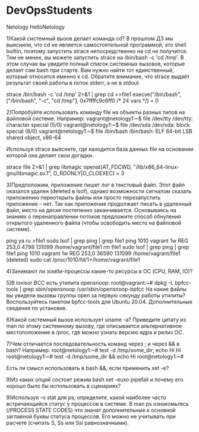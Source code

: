 # DevOpsStudents
Netology
HelloNetology

1)Какой системный вызов делает команда cd? В прошлом ДЗ мы выяснили, 
что cd не является самостоятельной программой, это shell builtin, 
поэтому запустить strace непосредственно на cd не получится. 
Тем не менее, вы можете запустить strace на /bin/bash -c 'cd /tmp'. 
В этом случае вы увидите полный список системных вызовов, которые делает сам bash при старте. 
Вам нужно найти тот единственный, который относится именно к cd. Обратите внимание, 
что strace выдаёт результат своей работы в поток stderr, а не в stdout.

strace /bin/bash -c 'cd /tmp' 2>&1 | grep cd >>file1
execve("/bin/bash", ["/bin/bash", "-c", "cd /tmp"], 0x7ffffc9c6ff0 /* 24 vars */) = 0


2)Попробуйте использовать команду file на объекты разных типов на файловой системе. Например:
vagrant@netology1:~$ file /dev/tty
/dev/tty: character special (5/0)
vagrant@netology1:~$ file /dev/sda
/dev/sda: block special (8/0)
vagrant@netology1:~$ file /bin/bash
/bin/bash: ELF 64-bit LSB shared object, x86-64

Используя strace выясните, где находится база данных file на основании которой она делает свои догадки.

strace file 2>&1 | grep libmagic
openat(AT_FDCWD, "/lib/x86_64-linux-gnu/libmagic.so.1", O_RDONLY|O_CLOEXEC) = 3

3)Предположим, приложение пишет лог в текстовый файл. Этот файл оказался удален (deleted в lsof), 
однако возможности сигналом сказать приложению переоткрыть файлы или просто перезапустить приложение – нет. 
Так как приложение продолжает писать в удаленный файл, место на диске постепенно заканчивается. 
Основываясь на знаниях о перенаправлении потоков предложите способ обнуления открытого удаленного файла (чтобы освободить место на файловой системе).

ping ya.ru >file1
sudo lsof | grep ping | grep file1
ping      1010                       vagrant    1w      REG              253,0     4798     131099 /home/vagrant/file1
rm file1
sudo lsof | grep ping | grep file1
ping      1010                       vagrant    1w      REG              253,0    36590     131099 /home/vagrant/file1 (deleted)
sudo cat /proc/1010/fd/1>/home/vagrant/file1



4)Занимают ли зомби-процессы какие-то ресурсы в ОС (CPU, RAM, IO)?



5)В iovisor BCC есть утилита opensnoop:
root@vagrant:~# dpkg -L bpfcc-tools | grep sbin/opensnoop
/usr/sbin/opensnoop-bpfcc
На какие файлы вы увидели вызовы группы open за первую секунду работы утилиты? Воспользуйтесь пакетом bpfcc-tools для Ubuntu 20.04. Дополнительные сведения по установке.


6)Какой системный вызов использует uname -a? Приведите цитату из man по этому системному вызову, 
где описывается альтернативное местоположение в /proc, где можно узнать версию ядра и релиз ОС.


7)Чем отличается последовательность команд через ; и через && в bash? Например:
root@netology1:~# test -d /tmp/some_dir; echo Hi
Hi
root@netology1:~# test -d /tmp/some_dir && echo Hi
root@netology1:~#

Есть ли смысл использовать в bash &&, если применить set -e?


9)Из каких опций состоит режим bash set -euxo pipefail и почему его хорошо было бы использовать в сценариях?


9)Используя -o stat для ps, определите, какой наиболее часто встречающийся статус у процессов в системе. 
В man ps ознакомьтесь (/PROCESS STATE CODES) что значат дополнительные к основной заглавной буквы статуса процессов. 
Его можно не учитывать при расчете (считать S, Ss или Ssl равнозначными).


